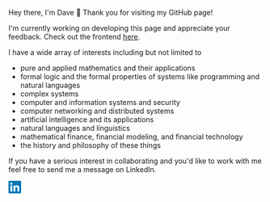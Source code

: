 Hey there, I'm Dave 👋 Thank you for visiting my GitHub page!

I'm currently working on developing this page and appreciate your feedback. Check out the frontend <a href="https://davefriedman01.github.io">here</a>.

I have a wide array of interests including but not limited to
* pure and applied mathematics and their applications
* formal logic and the formal properties of systems like programming and natural languages
* complex systems
* computer and information systems and security
* computer networking and distributed systems
* artificial intelligence and its applications
* natural languages and linguistics
* mathematical finance, financial modeling, and financial technology
* the history and philosophy of these things

If you have a serious interest in collaborating and you'd like to work with me feel free to send me a message on LinkedIn.

<a href="https://www.linkedin.com/in/heracliteanflux/">
  <img alt="Dave Friedman | LinkedIn" width="25px" src="assets/linkedin.svg"/>
</a>
